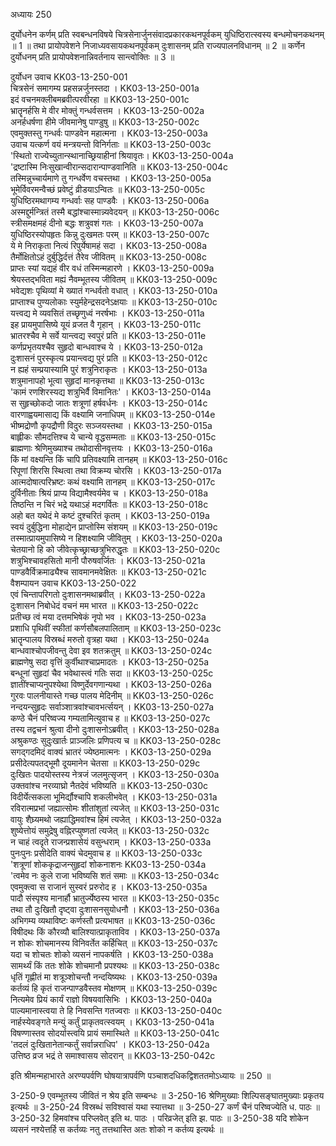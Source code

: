 अध्यायः 250

दुर्योधनेन कर्णम् प्रति स्वबन्धनविषये चित्रसेनार्जुनसंवादप्रकारकथनपूर्वकम्  युधिष्ठिरात्स्वस्य बन्धमोचनकथनम् ॥ 1 ॥ तथा प्रायोपवेशने निजाध्यवसायकथनपूर्वकम्  दुःशासनम् प्रति राज्यपालनविधानम् ॥ 2 ॥ कर्णेन दुर्योधनम् प्रति प्रायोपवेशनान्निवर्तनाय सान्त्वोक्तिः ॥ 3 ॥

दुर्योधन उवाच 	KK03-13-250-001  
चित्रसेनं समागम्य प्रहसन्नर्जुनस्तदा ।	KK03-13-250-001a  
इदं वचनमक्लीबमब्रवीत्परवीरहा ॥	KK03-13-250-001c  
भ्रातॄनर्हसि मे वीर मोक्तुं गन्धर्वसत्तम ।	KK03-13-250-002a  
अनर्हधर्षणा हीमे जीवमानेषु पाण्डुषु ॥	KK03-13-250-002c  
एवमुक्तस्तु गन्धर्वः पाण्डवेन महात्मना ।	KK03-13-250-003a  
उवाच यत्कर्ण वयं मन्त्रयन्तो विनिर्गताः ॥	KK03-13-250-003c  
\'स्थितो राज्येच्युतान्स्थानाच्छ्रियाहीनां श्रियावृतः।	KK03-13-250-004a  
\'द्रष्टास्मि निःसुखान्वीरान्सदारान्पाण्डवानिति ॥	KK03-13-250-004c  
तस्मिन्नुच्चार्यमाणे तु गन्धर्वेण वचस्तथा ।	KK03-13-250-005a  
भूमेर्विवरमन्वैच्छं प्रवेष्टुं व्रीडयाऽन्वितः ॥	KK03-13-250-005c  
युधिष्ठिरमथागम्य गन्धर्वाः सह पाण्डवैः ।	KK03-13-250-006a  
अस्मद्दुर्मन्त्रितं तस्मै बद्धांश्चास्मान्न्यवेदयन् ॥	KK03-13-250-006c  
स्त्रीसमक्षमहं दीनो बद्धः शत्रुवशं गतः ।	KK03-13-250-007a  
युधिष्ठिरस्योपहृतः किन्नु दुःखमतः परम् ॥	KK03-13-250-007c  
ये मे निराकृता नित्यं रिपुर्येषामहं सदा ।	KK03-13-250-008a  
तैर्मोक्षितोऽहं दुर्बुद्धिर्दत्तं तैरेव जीवितम् ॥	KK03-13-250-008c  
प्राप्तः स्यां यद्यहं वीर वधं तस्मिन्महारणे ।	KK03-13-250-009a  
श्रेयस्तद्भविता मह्यं नैवम्भूतस्य जीवितम् ॥	KK03-13-250-009c  
भवेद्यशः पृथिव्यां मे ख्यातं गन्धर्वतो वधात् ।	KK03-13-250-010a  
प्राप्ताश्च पुण्यलोकाः स्युर्महेन्द्रसदनेऽक्षयाः ॥	KK03-13-250-010c  
यत्त्वद्य मे व्यवसितं तच्छृणुध्वं नरर्षभाः ।	KK03-13-250-011a  
इह प्रायमुपासिष्ये यूयं व्रजत वै गृहान् ।	KK03-13-250-011c  
भ्रातरश्चैव मे सर्वे यान्त्वद्य स्वपुरं प्रति ॥	KK03-13-250-011e  
कर्णप्रभृतयश्चैव सुहृदो बान्धवाश्च ये ।	KK03-13-250-012a  
दुःशासनं पुरस्कृत्य प्रयान्त्वद्य पुरं प्रति ॥	KK03-13-250-012c  
न ह्यहं सम्प्रयास्यामि पुरं शत्रुनिराकृतः ।	KK03-13-250-013a  
शत्रुमानापहो भूत्वा सुहृदां मानकृत्तथा ॥	KK03-13-250-013c  
\'कामं रणशिरस्यद्य शत्रुभिर्वै विमानितः\' ।	KK03-13-250-014a  
स सुहृच्छोकदो जातः शत्रूणां हर्षवर्धनः ।	KK03-13-250-014c  
वारणाह्वयमासाद्य किं वक्ष्यामि जनाधिपम् ॥	KK03-13-250-014e  
भीष्मद्रोणौ कृपद्रौणी विदुरः सञ्जयस्तथा ।	KK03-13-250-015a  
बाह्लीकः सौमदत्तिश्च ये चान्ये वृद्धसम्मताः ॥	KK03-13-250-015c  
ब्राह्मणाः श्रेणिमुख्याश्च तथोदासीनवृत्तयः ।	KK03-13-250-016a  
किं मां वक्ष्यन्ति किं चापि प्रतिवक्ष्यामि तानहम् ॥	KK03-13-250-016c  
रिपूणां शिरसि स्थित्वा तथा विक्रम्य चोरसि ।	KK03-13-250-017a  
आत्मदोषात्परिभ्रष्टः कथं वक्ष्यामि तानहम् ॥	KK03-13-250-017c  
दुर्विनीताः श्रियं प्राप्य विद्यामैश्वर्यमेव च ।	KK03-13-250-018a  
तिष्ठन्ति न चिरं भद्रे यथाऽहं मदगर्वितः ॥	KK03-13-250-018c  
अहो बत यथेदं मे कष्टं दुश्चरितं कृतम् ।	KK03-13-250-019a  
स्वयं दुर्बुद्धिना मोहाद्येन प्राप्तोस्मि संशयम् ॥	KK03-13-250-019c  
तस्मात्प्रायमुपासिष्ये न हिशक्ष्यामि जीवितुम् ।	KK03-13-250-020a  
चेतयानो हि को जीवेत्कृच्छ्राच्छत्रुभिरुद्धृतः ॥	KK03-13-250-020c  
शत्रुभिश्चावहसितो मानी पौरुषवर्जितः ।	KK03-13-250-021a  
पाण्डवैर्विक्रमाढ्यैश्च सावमानमवेक्षितः ॥	KK03-13-250-021c  
वैशम्पायन उवाच 	KK03-13-250-022  
एवं चिन्तापरिगतो दुःशासनमथाब्रवीत् ।	KK03-13-250-022a  
दुःशासन निबोधेदं वचनं मम भारत ॥	KK03-13-250-022c  
प्रतीच्छ त्वं मया दत्तमभिषेकं नृपो भव ।	KK03-13-250-023a  
प्रशाधि पृथिवीं स्फीतां कर्णसौबलपालिताम् ॥	KK03-13-250-023c  
भ्रातॄन्पालय विस्रब्धं मरुतो वृत्रहा यथा ।	KK03-13-250-024a  
बान्धवाश्चोपजीवन्तु देवा इव शतक्रतुम् ॥	KK03-13-250-024c  
ब्राह्मणेषु सदा वृत्तिं कुर्वीथाश्चाप्रमादतः ।	KK03-13-250-025a  
बन्धूनां सुहृदां चैव भवेथास्त्वं गतिः सदा ॥	KK03-13-250-025c  
ज्ञातींश्चाप्यनुपश्येथा विष्णुर्देवगणान्यथा ।	KK03-13-250-026a  
गुरवः पालनीयास्ते गच्छ पालय मेदिनीम् ॥	KK03-13-250-026c  
नन्दयन्सुहृदः सर्वाञ्शात्रवांश्चावभर्त्सयन् ।	KK03-13-250-027a  
कण्ठे चैनं परिष्वज्य गम्यतामित्युवाच ह ॥	KK03-13-250-027c  
तस्य तद्वचनं श्रुत्वा दीनो दुःशासनोऽब्रवीत् ।	KK03-13-250-028a  
अश्रुकण्ठः सुदुःखार्तः प्राञ्जलिः प्रणिपत्य च ॥	KK03-13-250-028c  
सगद्गदमिदं वाक्यं भ्रातरं ज्येष्ठमात्मनः ।	KK03-13-250-029a  
प्रसीदेत्यपतद्भूमौ दूयमानेन चेतसा ॥	KK03-13-250-029c  
दुःखितः पादयोस्तस्य नेत्रजं जलमुत्सृजन् ।	KK03-13-250-030a  
उक्तवांश्च नरव्याघ्रो नैतदेवं भविष्यति ॥	KK03-13-250-030c  
विदीर्येत्सकला भूमिर्द्यौश्चापि शकलीभवेत् ।	KK03-13-250-031a  
रविरात्मप्रभां जह्यात्सोमः शीतांशुतां त्यजेत् ॥	KK03-13-250-031c  
वायुः शैघ्र्यमथो जह्याद्धिमवांश्च हिमं त्यजेत् ।	KK03-13-250-032a  
शुष्येत्तोयं समुद्रेषु वह्निरप्युष्णतां त्यजेत् ॥	KK03-13-250-032c  
न चाहं त्वदृते राजन्प्रशासेयं वसुन्धराम् ।	KK03-13-250-033a  
पुनःपुनः प्रसीदेति वाक्यं चेदमुवाच ह ॥	KK03-13-250-033c  
\'शत्रूणां शोककृद्राजन्सुहृदां शोकनाशनः	KK03-13-250-034a  
\'त्वमेव नः कुले राजा भविष्यसि शतं समाः ॥	KK03-13-250-034c  
एवमुक्त्वा स राजानं सुस्वरं प्ररुरोद ह ।	KK03-13-250-035a  
पादौ संस्पृश्य मानार्हौ भ्रातुर्ज्येष्ठस्य भारत ॥	KK03-13-250-035c  
तथा तौ दुःखितौ दृष्ट्वा दुःशासनसुयोधनौ ।	KK03-13-250-036a  
अभिगम्य व्यथाविष्टः कर्णस्तौ प्रत्यभाषत ॥	KK03-13-250-036c  
विषीदथः किं कौरव्यौ बालिश्यात्प्राकृताविव ।	KK03-13-250-037a  
न शोकः शोचमानस्य विनिवर्तेत कर्हिचित् ॥	KK03-13-250-037c  
यदा च शोचतः शोको व्यसनं नापकर्षति ।	KK03-13-250-038a  
सामर्थ्यं किं ततः शोके शोचमानौ प्रपश्यथः ॥	KK03-13-250-038c  
धृतिं गृह्णीतं मा शत्रूञ्शोचन्तौ नन्दयिष्यथः ।	KK03-13-250-039a  
कर्तव्यं हि कृतं राजन्पाण्डवैस्तव मोक्षणम् ॥	KK03-13-250-039c  
नित्यमेव प्रियं कार्यं राज्ञो विषयवासिभिः ।	KK03-13-250-040a  
पाल्यमानास्त्वया ते हि निवसन्ति गतज्वराः ॥	KK03-13-250-040c  
नार्हस्येवङ्गते मन्युं कर्तुं प्राकृतवत्स्वयम् ।	KK03-13-250-041a  
विषण्णास्तव सोदर्यास्त्वयि प्रायं समास्थिते ॥	KK03-13-250-041c  
\'तदलं दुःखितानेतान्कर्तुं सर्वान्नराधिप\' ।	KK03-13-250-042a  
उत्तिष्ठ व्रज भद्रं ते समाश्वासय सोदरान् ॥	KK03-13-250-042c  

इति श्रीमन्महाभारते अरण्यपर्वणि घोषयात्रापर्वणि पञ्चाशदधिकद्विशततमोऽध्यायः ॥ 250 ॥

3-250-9 एवम्भूतस्य जीवितं न श्रेय इति सम्बन्धः ॥ 3-250-16 श्रेणिमुख्याः शिल्पिसङ्घातमुख्याः प्रकृतय इत्यर्थः ॥ 3-250-24 विस्रब्धं सविश्वासं यथा स्यात्तथा ॥ 3-250-27 कर्णं चैनं परिष्वज्येति ध. पाठः ॥ 3-250-32 हिमवांश्च परिप्लवेत् इति थ. पाठः । परिव्रजेत् इति झ. पाठः ॥ 3-250-38 यदि शोकेन व्यसनं नश्येत्तर्हि स कर्तव्यः नतु तत्तथास्ति अतः शोको न कर्तव्य इत्यर्थः ॥
